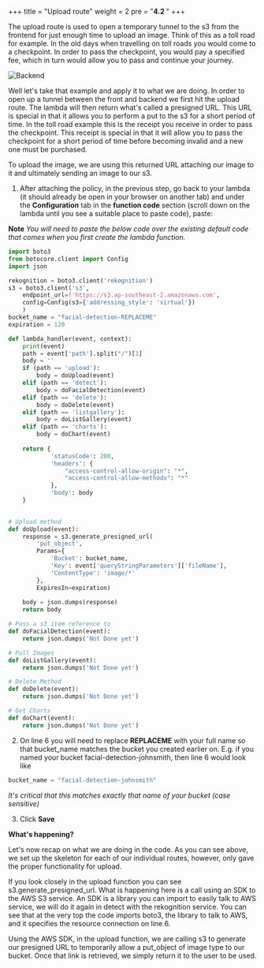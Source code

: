 +++
title = "Upload route"
weight = 2
pre = "<b>4.2 </b>"
+++

The upload route is used to open a temporary tunnel to the s3 from the frontend for just enough time to upload an image. Think of this as a toll road for example. In the old days when travelling on toll roads you would come to a checkpoint. In order to pass the checkpoint, you would pay a specified fee, which in turn would allow you to pass and continue your journey.

![Backend](/img/presigned.png)

Well let's take that example and apply it to what we are doing. In order to open up a tunnel between the front and backend we first hit the upload route. The lambda will then return what's called a presigned URL. This URL is special in that it allows you to perform a put to the s3 for a short period of time. In the toll road example this is the receipt you receive in order to pass the checkpoint. This receipt is special in that it will allow you to pass the checkpoint for a short period of time before becoming invalid and a new one must be purchased.

To upload the image, we are using this returned URL attaching our image to it and ultimately sending an image to our s3.

1. After attaching the policy, in the previous step, go back to your lambda (it should already be open in your browser on another tab) and under the **Configuration** tab in the **function code** section (scroll down on the lambda until you see a suitable place to paste code), paste:

**Note** *You will need to paste the below code over the existing default code that comes when you first create the lambda function.*

```python
import boto3
from botocore.client import Config
import json

rekognition = boto3.client('rekognition')
s3 = boto3.client('s3', 
    endpoint_url=f'https://s3.ap-southeast-2.amazonaws.com', 
    config=Config(s3={'addressing_style': 'virtual'})
    )
bucket_name = "facial-detection-REPLACEME"
expiration = 120

def lambda_handler(event, context):
    print(event)
    path = event['path'].split("/")[1]
    body = ''
    if (path == 'upload'):
        body = doUpload(event)
    elif (path == 'detect'):
        body = doFacialDetection(event)
    elif (path == 'delete'):
        body = doDelete(event)
    elif (path == 'listgallery'):
        body = doListGallery(event)
    elif (path == 'charts'):
        body = doChart(event)
    
    return {
            'statusCode': 200,
            'headers': {
                "access-control-allow-origin": "*",
                "access-control-allow-methods": "*"
            },
            'body': body
    }
    

# Upload method
def doUpload(event):
    response = s3.generate_presigned_url(
        'put_object',
        Params={
            'Bucket': bucket_name,
            'Key': event['queryStringParameters']['fileName'],
            'ContentType': 'image/*'
        },
        ExpiresIn=expiration)
        
    body = json.dumps(response)
    return body

# Pass a s3 item reference to 
def doFacialDetection(event):
    return json.dumps('Not Done yet')

# Pull Images
def doListGallery(event):
    return json.dumps('Not Done yet')

# Delete Method
def doDelete(event):
    return json.dumps('Not Done yet')

# Get Charts
def doChart(event):
    return json.dumps('Not Done yet')
```

2. On line 6 you will need to replace **REPLACEME** with your full name so that bucket_name matches the bucket you created earlier on. E.g. if you named your bucket facial-detection-johnsmith, then line 6 would look like

```python
bucket_name = "facial-detection-johnsmith"
```

*It's critical that this matches exactly that name of your bucket (case sensitive)*

3. Click **Save**

**What's happening?**

Let's now recap on what we are doing in the code. As you can see above, we set up the skeleton for each of our individual routes, however, only gave the proper functionality for upload. 

If you look closely in the upload function you can see s3.generate_presigned_url. What is happening here is a call using an SDK to the AWS S3 service. An SDK is a library you can import to easily talk to AWS service, we will do it again in detect with the rekognition service. You can see that at the very top the code imports boto3, the library to talk to AWS, and it specifies the resource connection on line 6.

Using the AWS SDK, in the upload function, we are calling s3 to generate our presigned URL to temporarily allow a put_object of image type to our bucket. Once that link is retrieved, we simply return it to the user to be used.
